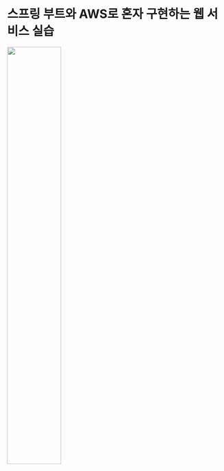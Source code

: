 # 스프링 부트와 AWS로 혼자 구현하는 웹 서비스 실습

<a href="http://www.yes24.com/Product/Goods/83849117" target="_blank">
  <img src="http://image.yes24.com/goods/83849117/XL" width="50%"/>
</a>

